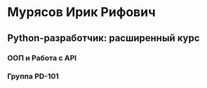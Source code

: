 # Мурясов Ирик Рифович
## Python-разработчик: расширенный курс
### ООП и Работа с API
### Группа PD-101